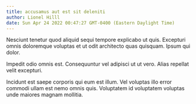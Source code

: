 ```yaml
---
title: accusamus aut est sit deleniti
author: Lionel Hilll
date: Sun Apr 24 2022 00:47:27 GMT-0400 (Eastern Daylight Time)
---
```

Nesciunt tenetur quod aliquid sequi tempore explicabo ut quis. Excepturi omnis doloremque voluptas et ut odit architecto quas quisquam. Ipsum qui dolor.

 Impedit odio omnis est. Consequuntur vel adipisci ut ut vero. Alias repellat velit excepturi.

 Incidunt est saepe corporis qui eum est illum. Vel voluptas illo error commodi ullam est nemo omnis quis. Voluptatem id voluptatem voluptas unde maiores magnam mollitia.